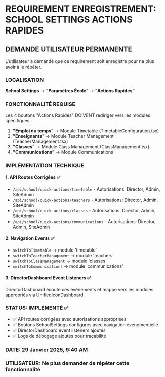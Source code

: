 # REQUIREMENT ENREGISTREMENT: SCHOOL SETTINGS ACTIONS RAPIDES

## DEMANDE UTILISATEUR PERMANENTE
L'utilisateur a demandé que ce requirement soit enregistré pour ne plus avoir à le répéter.

### LOCALISATION
**School Settings** → **"Paramètres École"** → **"Actions Rapides"**

### FONCTIONNALITÉ REQUISE
Les 4 boutons "Actions Rapides" DOIVENT rediriger vers les modules spécifiques:

1. **"Emploi du temps"** → Module Timetable (TimetableConfiguration.tsx)
2. **"Enseignants"** → Module Teacher Management (TeacherManagement.tsx) 
3. **"Classes"** → Module Class Management (ClassManagement.tsx)
4. **"Communications"** → Module Communications

### IMPLÉMENTATION TECHNIQUE

#### 1. API Routes Corrigées ✅
- `/api/school/quick-actions/timetable` - Autorisations: Director, Admin, SiteAdmin
- `/api/school/quick-actions/teachers` - Autorisations: Director, Admin, SiteAdmin
- `/api/school/quick-actions/classes` - Autorisations: Director, Admin, SiteAdmin  
- `/api/school/quick-actions/communications` - Autorisations: Director, Admin, SiteAdmin

#### 2. Navigation Events ✅
- `switchToTimetable` → module 'timetable'
- `switchToTeacherManagement` → module 'teachers'
- `switchToClassManagement` → module 'classes'
- `switchToCommunications` → module 'communications'

#### 3. DirectorDashboard Event Listeners ✅
DirectorDashboard écoute ces événements et mappe vers les modules appropriés via UnifiedIconDashboard.

### STATUS: IMPLÉMENTÉ ✅
- ✅ API routes corrigées avec autorisations appropriées
- ✅ Boutons SchoolSettings configurés avec navigation événementielle  
- ✅ DirectorDashboard event listeners ajoutés
- ✅ Logs de débogage ajoutés pour traçabilité

### DATE: 29 Janvier 2025, 9:40 AM
### UTILISATEUR: Ne plus demander de répéter cette fonctionnalité